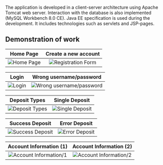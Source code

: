 The application is developed in a client-server architecture using Apache Tomcat web server. Interaction with the database is also implemented (MySQL Workbench 8.0 CE).
Java EE specification is used during the development. It includes technologies such as servlets and JSP-pages.

## Demonstration of work
Home Page    |  Create a new account  
:-------------------------:|:-------------------------:
![Home Page](https://github.com/ArinaAndreeva/Bank-Dabrabyt/master/image/homepage.png)  |  ![Registration Form](https://github.com/ArinaAndreeva/Bank-Dabrabyt/master/image/registration.png)  


Login  |  Wrong username/password
:-------------------------:|:-------------------------:
![Login](https://github.com/ArinaAndreeva/Bank-Dabrabyt/master/image/login.png)  |  ![Wrong username/password](https://github.com/ArinaAndreeva/Bank-Dabrabyt/master/image/wronglogin.png)


Deposit Types    |  Single Deposit
:-------------------------:|:-------------------------:
![Deposit Types](https://github.com/ArinaAndreeva/Bank-Dabrabyt/master/image/deposittypes.png) |  ![Single Deposit](https://github.com/ArinaAndreeva/Bank-Dabrabyt/master/image/singledeposit.png)


Success Deposit   |  Error Deposit
:-------------------------:|:-------------------------:
![Success Deposit](https://github.com/ArinaAndreeva/Bank-Dabrabyt/master/image/successdeposit.png) |  ![Error Deposit](https://github.com/ArinaAndreeva/Bank-Dabrabyt/master/image/errordeposit.png)


Account Information (1) |  Account Information (2)
:-------------------------:|:-------------------------:
![Account Information/1](https://github.com/ArinaAndreeva/Bank-Dabrabyt/master/image/account1.png) |  ![Account Information/2](https://github.com/ArinaAndreeva/Bank-Dabrabyt/master/image/account2.png)

